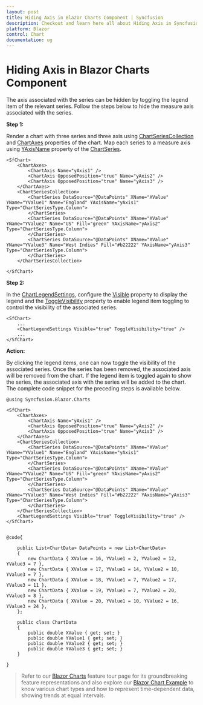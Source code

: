 ```yaml
---
layout: post
title: Hiding Axis in Blazor Charts Component | Syncfusion
description: Checkout and learn here all about Hiding Axis in Syncfusion Blazor Charts component and much more.
platform: Blazor
control: Chart
documentation: ug
---
```


<!-- markdownlint-disable MD036 -->

# Hiding Axis in Blazor Charts Component

The axis associated with the series can be hidden by toggling the legend item of the relevant series. Follow the steps below to hide the measure axis associated with the series.

**Step 1:**

Render a chart with three series and three axis using [ChartSeriesCollection](https://help.syncfusion.com/cr/blazor/Syncfusion.Blazor.Charts.ChartSeriesCollection.html) and [ChartAxes](https://help.syncfusion.com/cr/blazor/Syncfusion.Blazor.Charts.ChartAxes.html) properties of the chart. Map each series to a measure axis using [YAxisName](https://help.syncfusion.com/cr/blazor/Syncfusion.Blazor.Charts.ChartSeries.html#Syncfusion_Blazor_Charts_ChartSeries_YAxisName) property of the [ChartSeries](https://help.syncfusion.com/cr/blazor/Syncfusion.Blazor.Charts.ChartSeries.html).

```cshtml
<SfChart>
    <ChartAxes>
        <ChartAxis Name="yAxis1" />
        <ChartAxis OpposedPosition="true" Name="yAxis2" />
        <ChartAxis OpposedPosition="true" Name="yAxis3" />
    </ChartAxes>
    <ChartSeriesCollection>
        <ChartSeries DataSource="@DataPoints" XName="XValue" YName="YValue1" Name="England" YAxisName="yAxis1" Type="ChartSeriesType.Column">
        </ChartSeries>
        <ChartSeries DataSource="@DataPoints" XName="XValue" YName="YValue2" Name="US" Fill="green" YAxisName="yAxis2" Type="ChartSeriesType.Column">
        </ChartSeries>
        <ChartSeries DataSource="@DataPoints" XName="XValue" YName="YValue3" Name="West Indies" Fill="#b22222" YAxisName="yAxis3" Type="ChartSeriesType.Column">
        </ChartSeries>
    </ChartSeriesCollection>
    
</SfChart>
```

**Step 2:**

In the [ChartLegendSettings](https://help.syncfusion.com/cr/blazor/Syncfusion.Blazor.Charts.ChartLegendSettings.html), configure the [Visible](https://help.syncfusion.com/cr/blazor/Syncfusion.Blazor.Charts.ChartLegendSettings.html#Syncfusion_Blazor_Charts_ChartLegendSettings_Visible) property to display the legend and the [ToggleVisibility](https://help.syncfusion.com/cr/blazor/Syncfusion.Blazor.Charts.ChartLegendSettings.html#Syncfusion_Blazor_Charts_ChartLegendSettings_ToggleVisibility) property to enable legend item toggling to control the visibility of the associated series.

```cshtml
<SfChart>
    ...
    <ChartLegendSettings Visible="true" ToggleVisibility="true" />
    ...
</SfChart>
```

**Action:**

By clicking the legend items, one can now toggle the visibility of the associated series. Once the series has been removed, the associated axis will be removed from the chart. If the legend item is toggled again to show the series, the associated axis with the series will be added to the chart. The complete code snippet for the preceding steps is available below.

```cshtml
@using Syncfusion.Blazor.Charts

<SfChart>
    <ChartAxes>
        <ChartAxis Name="yAxis1" />
        <ChartAxis OpposedPosition="true" Name="yAxis2" />
        <ChartAxis OpposedPosition="true" Name="yAxis3" />
    </ChartAxes>
    <ChartSeriesCollection>
        <ChartSeries DataSource="@DataPoints" XName="XValue" YName="YValue1" Name="England" YAxisName="yAxis1" Type="ChartSeriesType.Column">
        </ChartSeries>
        <ChartSeries DataSource="@DataPoints" XName="XValue" YName="YValue2" Name="US" Fill="green" YAxisName="yAxis2" Type="ChartSeriesType.Column">
        </ChartSeries>
        <ChartSeries DataSource="@DataPoints" XName="XValue" YName="YValue3" Name="West Indies" Fill="#b22222" YAxisName="yAxis3" Type="ChartSeriesType.Column">
        </ChartSeries>
    </ChartSeriesCollection>
    <ChartLegendSettings Visible="true" ToggleVisibility="true" />
</SfChart>


@code{

    public List<ChartData> DataPoints = new List<ChartData>
    {
        new ChartData { XValue = 16, YValue1 = 2, YValue2 = 12, YValue3 = 7 },
        new ChartData { XValue = 17, YValue1 = 14, YValue2 = 10, YValue3 = 7 },
        new ChartData { XValue = 18, YValue1 = 7, YValue2 = 17, YValue3 = 11 },
        new ChartData { XValue = 19, YValue1 = 7, YValue2 = 20, YValue3 = 8 },
        new ChartData { XValue = 20, YValue1 = 10, YValue2 = 16, YValue3 = 24 },
    };

    public class ChartData
    {
        public double XValue { get; set; }
        public double YValue1 { get; set; }
        public double YValue2 { get; set; }
        public double YValue3 { get; set; }
    }

}
```

> Refer to our [Blazor Charts](https://www.syncfusion.com/blazor-components/blazor-charts) feature tour page for its groundbreaking feature representations and also explore our [Blazor Chart Example](https://blazor.syncfusion.com/demos/chart/line?theme=bootstrap4) to know various chart types and how to represent time-dependent data, showing trends at equal intervals.
